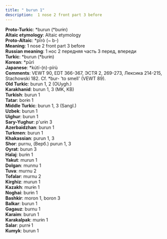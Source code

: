 ```yaml
---
title: " burun 1"
description:  1 nose 2 front part 3 before
---
```


<strong>Proto-Turkic</strong>:  *burun (*burɨn)<br>
<strong>Altaic etymology</strong>:  Altaic etymology<br>
<strong> Proto-Altaic</strong>:  *pĭ́rò (~ b-)<br>
<strong>Meaning</strong>:  1 nose 2 front part 3 before<br>
<strong>Russian meaning</strong>:  1 нос 2 передняя часть 3 перед, впереди<br>
<strong>Turkic</strong>:  *burun (*burɨn)<br>
<strong>Korean</strong>:  *pūrì<br>
<strong>Japanese</strong>:  *kútí-(n)-pírù<br>
<strong>Comments</strong>:  VEWT 90, EDT 366-367, ЭСТЯ 2, 269-273, Лексика 214-215, Stachowski 182. Cf. *bur- 'to smell' (VEWT 89).<br>
<strong>Old Turkic</strong>:  burun 1, 2 (OUygh.)<br>
<strong>Karakhanid</strong>:  burun 1, 3 (MK, KB)<br>
<strong>Turkish</strong>:  burun 1<br>
<strong>Tatar</strong>:  borɨn 1<br>
<strong>Middle Turkic</strong>:  burun 1, 3 (Sangl.)<br>
<strong>Uzbek</strong>:  burun 1<br>
<strong>Uighur</strong>:  burun 1<br>
<strong>Sary-Yughur</strong>:  p'urɨn 3<br>
<strong>Azerbaidzhan</strong>:  burun 1<br>
<strong>Turkmen</strong>:  burun 1<br>
<strong>Khakassian</strong>:  purun 1, 3<br>
<strong>Shor</strong>:  purnu, (Верб.) purun 1, 3<br>
<strong>Oyrat</strong>:  burun 3<br>
<strong>Halaj</strong>:  burɨn 1<br>
<strong>Yakut</strong>:  murun 1<br>
<strong>Dolgan</strong>:  munnu 1<br>
<strong>Tuva</strong>:  murnu 2<br>
<strong>Tofalar</strong>:  murnu 2<br>
<strong>Kirghiz</strong>:  murun 1<br>
<strong>Kazakh</strong>:  murɨn 1<br>
<strong>Noghai</strong>:  burɨn 1<br>
<strong>Bashkir</strong>:  moron 1, boron 3<br>
<strong>Balkar</strong>:  burun 1<br>
<strong>Gagauz</strong>:  burnu 1<br>
<strong>Karaim</strong>:  burun 1<br>
<strong>Karakalpak</strong>:  murɨn 1<br>
<strong>Salar</strong>:  purnɨ 1<br>
<strong>Kumyk</strong>:  burun 1<br>


